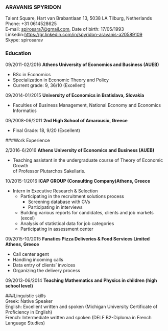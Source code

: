 ### ARAVANIS SPYRIDON 
Talent Square, Hart van Brabantlaan 13, 5038 LA Tilburg, Netherlands  
Phone: +31 0614528625  
E-mail: spirosara7@gmail.com, Date of birth: 17/05/1993  
Linkedin:https://gr.linkedin.com/in/spyridon-aravanis-a20589109  
Skype: spirosarav

### Education  

09/2011-02/2016 **Athens University of Economics and Business (AUEB)** 

* BSc in Economics  
* Specialization in Economic Theory and Policy  
* Current grade: 9, 36/10 (Excellent)

09/2014-01/2015 **University of Economics in Bratislava, Slovakia**

* Faculties of Business Management, National Economy and Economics Informatics

09/2008-06/2011 **2nd High School of Amarousio, Greece**

* Final Grade: 18, 9/20 (Excellent)

###Work Experience

2/2016-6/2016 **Athens University of Economics and Business (AUEB)**

* Teaching assistant in the undergraduate course of Theory of Economic Growth  
of Professor Plutarchos Sakellaris.

10/2015-1/2016 **ICAP GROUP (Consulting Company)Athens, Greece**

* Intern in Executive Research & Selection
  * Participating in the recruitment solutions process  
    * Screening database with CVs  
    * Participating in interviews  
  * Building various reports for candidates, clients and job markets (excel)  
  * Analysis of statistical data for job categories  
  * Participating in assessment center
  
09/2015-10/2015	**Fanatics Pizza Deliveries & Food Services Limited Athens, Greece**

* Call center agent  
 * Handling incoming calls  
 * Data entry of clients’ invoices  
 * Organizing the delivery process
 
09/2013-06/2014 	**Teaching Mathematics and Physics in children (high school level)**

###Linguistic skills  
Greek: Native Speaker  
English: Excellent written and spoken (Michigan University Certificate of Proficiency in
English)  
French: Intermediate written and spoken (DELF B2-Diploma in French Language Studies)


   
 

